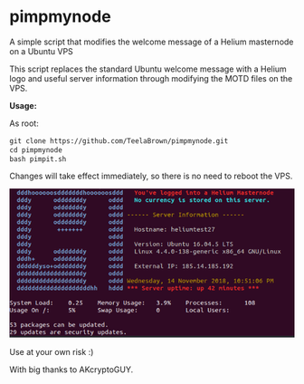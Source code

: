 # pimpmynode
A simple script that modifies the welcome message of a Helium masternode on a Ubuntu VPS

This script replaces the standard Ubuntu welcome message with a Helium logo and useful server information through modifying the MOTD files on the VPS.

**Usage:**

As root:
```
git clone https://github.com/TeelaBrown/pimpmynode.git
cd pimpmynode
bash pimpit.sh
```

Changes will take effect immediately, so there is no need to reboot the VPS. 


<img src="test2.png" alt="Example" class="inline"/>


Use at your own risk :)

With big thanks to AKcryptoGUY.
